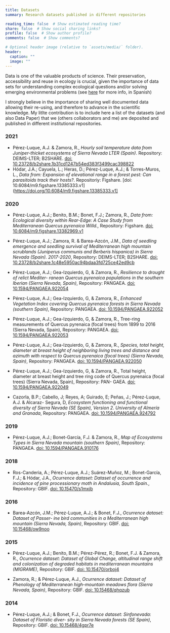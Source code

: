 ```yaml
---
title: Datasets
summary: Research datasets published in different repositories 

reading_time: false  # Show estimated reading time?
share: false  # Show social sharing links?
profile: false  # Show author profile?
comments: false  # Show comments?

# Optional header image (relative to `assets/media/` folder).
header:
  caption: ""
  image: ""
---
```


Data is one of the valuable products of science. Their preservation, accessibility and reuse in ecology is crucial, given the importance of data sets for understanding complex ecological questions and/or solving emerging environmental problems (see [here](https://doi.org/10.7818/ECOS.1838) for more info, in Spanish) 

I strongly believe in the importance of sharing well documented data allowing their re-using, and therefore to advance in the scientific knowledge. My litlte contribution is to include here a list of the datasets (and also Data Paper) that we (others collaborators and me) are deposited and published in different institutional repositories. 


### 2021

- Pérez-Luque, A.J. & Zamora, R., *Hourly soil temperature data from Juniper-thicket ecosystems of Sierra Nevada LTER (Spain)*. Repository: DEIMS-LTER; B2SHARE.
[doi: 10.23728/b2share.1b31cd1247b54ed383f3499cac398822](https://doi.org/10.23728/b2share.1b31cd1247b54ed383f3499cac398822)
- Hódar, J.A.; Cayuela, L.; Heras, D.; Pérez-Luque, A.J.; & Torres-Muros, L., *Data from: Expansion of elevational range in a forest pest: Can parasitoids track their hosts?*. Repositoriy: Figshare.
[doi: 10.6084/m9.figshare.13385333.v1](https://doi.org/10.6084/m9.figshare.13385333.v1]

### 2020 

- Pérez-Luque, A.J.; Benito, B.M.; Bonet, F.J.; Zamora, R., *Data from: Ecological diversity within Rear-Edge: A Case Study from Mediterranean Quercus pyrenaica Willd.,* Repository: Figshare.
[doi: 10.6084/m9.figshare.13382969.v1](https://doi.org/10.6084/m9.figshare.13382969.v1)

- Pérez-Luque, A.J.; Zamora, R. & Barea-Azcón, J.M., *Data of seedling emergence and seedling survival of Mediterranean high mountain scrublands (Juniperus communis and Berberis hispanica) in Sierra Nevada (Spain). 2017-2020*, Repository: DEIMS-LTER; B2SHARE.
[doi: 10.23728/b2share.1c48e5950ac94bdaa3fd725ce42ed9cb](https://doi.org/10.23728/b2share.1c48e5950ac94bdaa3fd725ce42ed9cb)

- Pérez-Luque, A.J.; Gea-Izquierdo, G, & Zamora, R., *Resilience to drought of relict Mediter- ranean Quercus pyrenaica populations in the southern Iberian (Sierra Nevada, Spain)*, Repository: PANGAEA.
[doi: 10.1594/PANGAEA.922054](https://doi.org/10.1594/PANGAEA.922054)

- Pérez-Luque, A.J.; Gea-Izquierdo, G, & Zamora, R., *Enhanced Vegetation Index covering Quercus pyrenaica forests in Sierra Nevada (southern Spain)*, Repository: PANGAEA.
[doi: 10.1594/PANGAEA.922052](https://doi.org/10.1594/PANGAEA.922052)

- Pérez-Luque, A.J.; Gea-Izquierdo, G, & Zamora, R., Tree-ring measurements of Quercus pyrenaica (focal trees) from 1899 to 2016 (Sierra Nevada, Spain), Repository: PANGAEA. [doi: 10.1594/PANGAEA.922053](https://doi.org/10.1594/PANGAEA.922053)

- Pérez-Luque, A.J.; Gea-Izquierdo, G, & Zamora, R., *Species, total height, diameter at breast height of neighboring living trees and distance and azimuth with respect to Quercus pyrenaica (focal trees) (Sierra Nevada, Spain)*, Repository: PANGAEA.
[doi: 10.1594/PANGAEA.922050](https://doi.org/10.1594/PANGAEA.922050)

- Pérez-Luque, A.J.; Gea-Izquierdo, G, & Zamora, R., Total height, diameter at breast height and tree ring code of Quercus pyrenaica (focal trees) (Sierra Nevada, Spain), Repository: PAN- GAEA.
[doi: 10.1594/PANGAEA.922049](https://doi.org/10.1594/PANGAEA.922049)

- Cazorla, B.P.; Cabello, J; Reyes, A; Guirado, E; Peñas, J.; Pérez-Luque, A.J. & Alcaraz- Segura, D, *Ecosystem functioning and functional diversity of Sierra Nevada (SE Spain), Version 2. University of Almería and Granada*, Repository: PANGAEA. [doi: 10.1594/PANGAEA.924792](https://doi.org/10.1594/PANGAEA.924792)

### 2019 

- Pérez-Luque, A.J.; Bonet-García, F.J. & Zamora, R., *Map of Ecosystems Types in Sierra Nevada mountain (southern Spain)*, Repository: PANGAEA. [doi: 10.1594/PANGAEA.910176](https://doi.org/10.1594/PANGAEA.910176)

### 2018 

- Ros-Canderia, A.; Pérez-Luque, A.J.; Suárez-Muñoz, M.; Bonet-García, F.J.; & Hódar, J.A., *Ocurrence dataset: Dataset of occurrence and incidence of pine processionary moth in Andalusia, South Spain.*, Repository: GBIF. [doi: 10.15470/s1mxjb](https://doi.org/10.15470/s1mxjb)

### 2016 

- Barea-Azcón, J.M.; Pérez-Luque, A.J.; & Bonet, F.J., *Ocurrence dataset: Dataset of Passer- ine bird communities in a Mediterranean high mountain (Sierra Nevada, Spain)*, Repository: GBIF. [doi: 10.15468/ow9noo](https://doi.org/10.15468/ow9noo)

### 2015

- Pérez-Luque, A.J.; Benito, B.M.; Pérez-Pérez, R.; Bonet, F.J. & Zamora, R., *Ocurrence dataset: Dataset of Global Change, altitudinal range shift and colonization of degraded habitats in mediterranean mountains (MIGRAME)*, Repository: GBIF. [doi: 10.15470/orboj4](https://doi.org/10.15470/orboj4)

- Zamora, R.; & Pérez-Luque, A.J., *Ocurrence dataset: Dataset of Phenology of Mediterranean high-mountain meadows flora (Sierra Nevada, Spain)*, Repository: GBIF. [doi: 10.15468/qhqzub](https://doi.org/10.15468/qhqzub)

### 2014
- Pérez-Luque, A.J.; & Bonet, F.J., *Ocurrence dataset: Sinfonevada: Dataset of Floristic diver- sity in Sierra Nevada forests (SE Spain)*, Repository: GBIF. [doi: 10.15468/4gpr7e](https://doi.org/10.15468/4gpr7e)